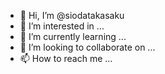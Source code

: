 - 👋 Hi, I’m @siodatakasaku
- 👀 I’m interested in ...
- 🌱 I’m currently learning ...
- 💞️ I’m looking to collaborate on ...
- 📫 How to reach me ...

<!---
siodatakasaku/siodatakasaku is a ✨ special ✨ repository because its `README.md` (this file) appears on your GitHub profile.
You can click the Preview link to take a look at your changes.
--->

